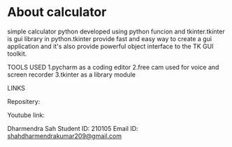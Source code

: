 # About calculator
simple calculator python developed using python funcion and tkinter.tkinter is gui library in python.tkinter provide fast and easy way to create a gui application
and it's also provide powerful object interface to the TK GUI toolkit.

TOOLS USED
1.pycharm as a coding editor
2.free cam used for voice and screen recorder
3.tkinter as a library module


LINKS

Repositery:



Youtube link:



Dharmendra Sah
Student ID: 210105
Email ID: shahdharmendrakumar209@gmail.com
